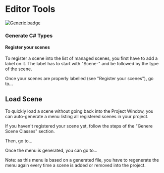 # Editor Tools

[![Generic badge](https://img.shields.io/badge/Status-WIP-yellow.svg)](https://shields.io/)

### 	Generate C# Types

#### Register your scenes
To register a scene into the list of managed scenes, you first have to add a label on it. The label has to start with "Scene-" and be followed by the type of the scene.

Once your scenes are properly labelled (see "Register your scenes"),  go to...

## Load Scene

To quickly load a scene without going back into the Project Window, you can auto-generate a menu listing all registered scenes in your project.

If you haven't registered your scene yet, follow the steps of the "Genere Scene Classes" section.

Then, go to... 

Once the menu is generated, you can go to...

Note: as this menu is based on a generated file, you have to regenerate the menu again every time a scene is added or removed into the project.

